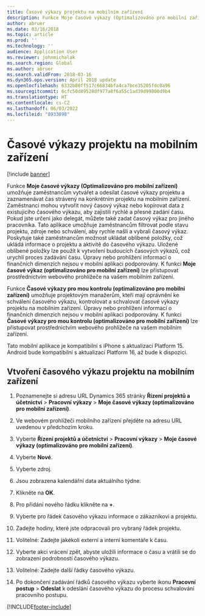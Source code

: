```yaml
---
title: Časové výkazy projektu na mobilním zařízení
description: Funkce Moje časové výkazy (Optimalizováno pro mobilní zařízení) umožňuje zaměstnancům vytvářet a odesílat časové výkazy projektu a zaznamenávat čas strávený na konkrétním projektu na mobilním zařízení.
author: abruer
ms.date: 03/16/2018
ms.topic: article
ms.prod: ''
ms.technology: ''
audience: Application User
ms.reviewer: johnmichalak
ms.search.region: Global
ms.author: abruer
ms.search.validFrom: 2018-03-16
ms.dyn365.ops.version: April 2018 update
ms.openlocfilehash: 6332b80ff517c66834bfa4ca7bce35205fdc0a96
ms.sourcegitcommit: 6cfc50d89528df977a8f6a55c1ad39d99800d9b4
ms.translationtype: HT
ms.contentlocale: cs-CZ
ms.lasthandoff: 06/03/2022
ms.locfileid: "8933898"
---
```

# <a name="project-timesheets-on-a-mobile-device"></a>Časové výkazy projektu na mobilním zařízení

[!include [banner](../includes/banner.md)]

Funkce **Moje časové výkazy (Optimalizováno pro mobilní zařízení)** umožňuje zaměstnancům vytvářet a odesílat časové výkazy projektu a zaznamenávat čas strávený na konkrétním projektu na mobilním zařízení. Zaměstnanci mohou vytvořit nový časový výkaz nebo kopírovat data z existujícího časového výkazu, aby zajistili rychlé a přesné zadání času. Pokud jste určeni jako delegát, můžete také zadat časový výkaz pro jiného pracovníka. Tato aplikace umožňuje zaměstnancům filtrovat podle stavu projektu, zdroje nebo schválení, aby rychle našli a vybrali časový výkaz. Poskytuje také zaměstnancům možnost ukládat oblíbené položky, což ukládá informace o projektu a aktivitě do časového výkazu. Uložené oblíbené položky lze použít k vytvoření budoucích časových výkazů, což urychlí proces zadávání času. Úpravy nebo prohlížení informací o finančních dimenzích nejsou v mobilní aplikaci podporovány. K funkci **Moje časové výkaz (optimalizováno pro mobilní zařízení)** lze přistupovat prostřednictvím webového prohlížeče na vašem mobilním zařízení.

Funkce **Časové výkazy pro mou kontrolu (optimalizováno pro mobilní zařízení)** umožňuje projektovým manažerům, kteří mají oprávnění ke schválení časového výkazu, kontrolovat a schvalovat časové výkazy projektu na mobilním zařízení. Úpravy nebo prohlížení informací o finančních dimenzích nejsou v mobilní aplikaci podporovány. K funkci **Časové výkazy pro mou kontrolu (optimalizováno pro mobilní zařízení)** lze přistupovat prostřednictvím webového prohlížeče na vašem mobilním zařízení.

Tato mobilní aplikace je kompatibilní s iPhone s aktualizací Platform 15.
Android bude kompatibilní s aktualizací Platform 16, až bude k dispozici.

## <a name="create-a-project-timesheet-on-your-mobile-device"></a>Vtvoření časového výkazu projektu na mobilním zařízení

1.  Poznamenejte si adresu URL Dynamics 365 stránky **Řízení projektů a účetnictví** \> **Pracovní výkazy** \> **Moje časové výkazy (optimalizováno pro mobilní zařízení)**.

2.  Ve webovém prohlížeči mobilního zařízení přejděte na adresu URL uvedenou v předchozím kroku.
 
3.  Vyberte **Řízení projektů a účetnictví** \> **Pracovní výkazy** \> **Moje časové výkazy (optimalizováno pro mobilní zařízení)**.

4.  Vyberte **Nové**.

5.  Vyberte zdroj.

6.  Jsou zobrazena kalendářní data aktuálního týdne.

7.  Klikněte na **OK**.

8.  Pro přidání nového řádku klikněte na **+**.

9.  Vyberte pro řádek časového výkazu informace o zákazníkovi a projektu.

10. Zadejte hodiny, které jste odpracovali pro vybraný řádek projektu.

11. Volitelné: Zadejte jakékoli externí a interní komentáře k času.

12. Vyberte akci vrácení zpět, abyste uložili informace o času a vrátili se do zobrazení podrobností časového výkazu.

13. Volitelné: Zadejte další řádky časového výkazu.

14. Po dokončení zadávání řádků časového výkazu vyberte ikonu **Pracovní postup** \> **Odeslat** k odeslání časového výkazu do procesu schvalování pracovního postupu.


[!INCLUDE[footer-include](../includes/footer-banner.md)]